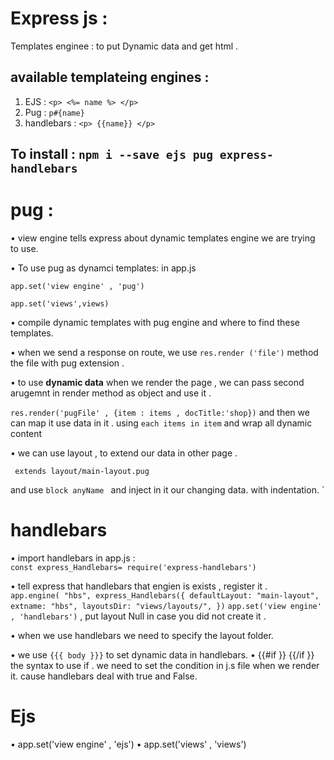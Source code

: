 # Express js :

Templates enginee : to put Dynamic data and get html .

## available templateing engines :

1. EJS : `<p> <%= name %> </p> `
2. Pug : `p#{name}`
3. handlebars : `<p> {{name}} </p>`

## To install : `npm i --save ejs pug express-handlebars`

# pug :

• view engine tells express about dynamic templates engine we are trying to use.

• To use pug as dynamci templates: in app.js

`app.set('view engine' , 'pug')`

`app.set('views',views)`

• compile dynamic templates with pug engine and where to find these templates.

• when we send a response on route, we use `res.render ('file')` method the file with pug extension .

• to use **dynamic data** when we render the page , we can pass second arugemnt in render method as object and use it .

`res.render('pugFile' , {item : items , docTitle:'shop})`
and then we can map it use data in it . using `each items in item` and wrap all dynamic content

• we can use layout , to extend our data in other page .

` extends layout/main-layout.pug`

and use `block anyName ` and inject in it our changing data. with indentation.
`

# handlebars

• import handlebars in app.js : \
`const express_Handlebars= require('express-handlebars')`

• tell express that handlebars that engien is exists , register it .\
 `app.engine( "hbs", express_Handlebars({ defaultLayout: "main-layout", extname: "hbs", layoutsDir: "views/layouts/", })`
`app.set('view engine' , 'handlebars')` , put layout Null in case you did not create it .

• when we use handlebars we need to specify the layout folder.

• we use `{{{ body }}}` to set dynamic data in handlebars.
• {{#if }} {{/if }} the syntax to use if . we need to set the condition in j.s file when we render it. cause handlebars deal with true and False.

# Ejs

• app.set('view engine' , 'ejs')
• app.set('views' , 'views')
